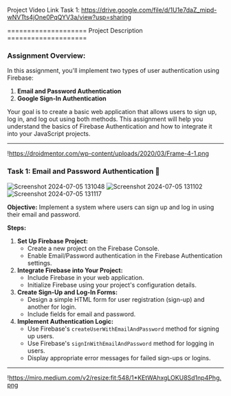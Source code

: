Project Video Link Task 1: https://drive.google.com/file/d/1U1e7daZ_mipd-wNVTts4jOne0PqQYV3a/view?usp=sharing


==================== Project Description ====================

### **Assignment Overview:**

In this assignment, you'll implement two types of user authentication using Firebase:

1. **Email and Password Authentication**
2. **Google Sign-In Authentication**

Your goal is to create a basic web application that allows users to sign up, log in, and log out using both methods. This assignment will help you understand the basics of Firebase Authentication and how to integrate it into your JavaScript projects.

---

!https://droidmentor.com/wp-content/uploads/2020/03/Frame-4-1.png

### **Task 1: Email and Password Authentication 📧**
![Screenshot 2024-07-05 131048](https://github.com/jay-228/React-Fairebase-GoogleAuth-Login/assets/122542095/769fe144-d11c-473d-b71c-5746dcbba4b3)
![Screenshot 2024-07-05 131102](https://github.com/jay-228/React-Fairebase-GoogleAuth-Login/assets/122542095/4bd475d5-2c63-4fcb-8e69-d4be5188a9e7)
![Screenshot 2024-07-05 131117](https://github.com/jay-228/React-Fairebase-GoogleAuth-Login/assets/122542095/d7df1621-352d-4e2a-9c1c-654a7217bb20)





**Objective:** Implement a system where users can sign up and log in using their email and password.

**Steps:**

1. **Set Up Firebase Project:**
    - Create a new project on the Firebase Console.
    - Enable Email/Password authentication in the Firebase Authentication settings.
2. **Integrate Firebase into Your Project:**
    - Include Firebase in your web application.
    - Initialize Firebase using your project's configuration details.
3. **Create Sign-Up and Log-In Forms:**
    - Design a simple HTML form for user registration (sign-up) and another for login.
    - Include fields for email and password.
4. **Implement Authentication Logic:**
    - Use Firebase's `createUserWithEmailAndPassword` method for signing up users.
    - Use Firebase's `signInWithEmailAndPassword` method for logging in users.
    - Display appropriate error messages for failed sign-ups or logins.

---

!https://miro.medium.com/v2/resize:fit:548/1*KEtWAhxgLOKU8Sd1np4Phg.png

